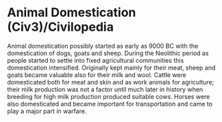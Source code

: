 # Animal Domestication (Civ3)/Civilopedia

Animal domestication possibly started as early as 9000 BC with the domestication of dogs, goats and sheep.
During the Neolithic period as people started to settle into fixed agricultural communities this
domestication intensified. Originally kept mainly for their meat, sheep and goats became valuable also for
their milk and wool. Cattle were domesticated both for meat and skin and as work animals for agriculture;
their milk production was not a factor until much later in history when breeding for high milk production
produced suitable cows. Horses were also domesticated and became important for transportation and came to play
a major part in warfare.